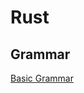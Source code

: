 # Rust

## Grammar

[Basic Grammar](Rust%20f1e59e5f1a0243999ac0fe2aab8c9c9b/Basic%20Grammar%2050803bd2bbe34844b879652fb2fd3652.md)